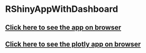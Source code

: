 # RShinyAppWithDashboard
## [Click here to see the app on browser](https://b3pu77-sarker2018.shinyapps.io/BikewerbungApp/)

## [Click here to see the plotly app on browser](https://rpubs.com/Razeeb-Sarker/802551)
